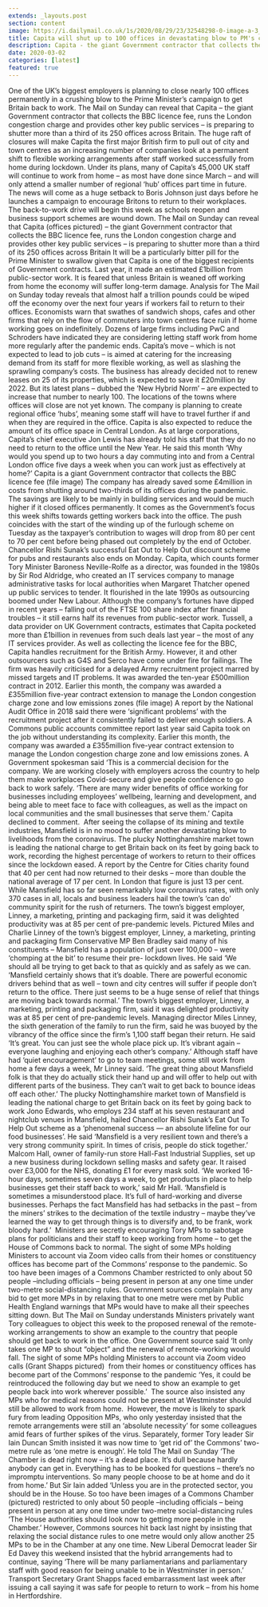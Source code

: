 ```yaml
---
extends: _layouts.post
section: content
image: https://i.dailymail.co.uk/1s/2020/08/29/23/32548298-0-image-a-3_1598738627343.jpg 
title: Capita will shut up to 100 offices in devastating blow to PM's campaign 
description: Capita - the giant Government contractor that collects the BBC licence fee and provides key public services - is preparing to shutter more than a third of its 250 offices across Britain. 
date: 2020-03-02 
categories: [latest] 
featured: true 
--- 
```

One of the UK’s biggest employers is planning to close nearly 100 offices permanently in a crushing blow to the Prime Minister’s campaign to get Britain back to work.
The Mail on Sunday can reveal that Capita – the giant Government contractor that collects the BBC licence fee, runs the London congestion charge and provides other key public services – is preparing to shutter more than a third of its 250 offices across Britain.
The huge raft of closures will make Capita the first major British firm to pull out of city and town centres as an increasing number of companies look at a permanent shift to flexible working arrangements after staff worked successfully from home during lockdown.
Under its plans, many of Capita’s 45,000 UK staff will continue to work from home – as most have done since March – and will only attend a smaller number of regional ‘hub’ offices part time in future.
The news will come as a huge setback to Boris Johnson just days before he launches a campaign to encourage Britons to return to their workplaces. The back-to-work drive will begin this week as schools reopen and business support schemes are wound down.
The Mail on Sunday can reveal that Capita (offices pictured) – the giant Government contractor that collects the BBC licence fee, runs the London congestion charge and provides other key public services – is preparing to shutter more than a third of its 250 offices across Britain
It will be a particularly bitter pill for the Prime Minister to swallow given that Capita is one of the biggest recipients of Government contracts. Last year, it made an estimated £1billion from public-sector work.
It is feared that unless Britain is weaned off working from home the economy will suffer long-term damage. Analysis for The Mail on Sunday today reveals that almost half a trillion pounds could be wiped off the economy over the next four years if workers fail to return to their offices.
Economists warn that swathes of sandwich shops, cafes and other firms that rely on the flow of commuters into town centres face ruin if home working goes on indefinitely.
Dozens of large firms including PwC and Schroders have indicated they are considering letting staff work from home more regularly after the pandemic ends.
Capita’s move – which is not expected to lead to job cuts – is aimed at catering for the increasing demand from its staff for more flexible working, as well as slashing the sprawling company’s costs.
The business has already decided not to renew leases on 25 of its properties, which is expected to save it £20million by 2022.
But its latest plans – dubbed the ‘New Hybrid Norm’ – are expected to increase that number to nearly 100. The locations of the towns where offices will close are not yet known. The company is planning to create regional office ‘hubs’, meaning some staff will have to travel further if and when they are required in the office. Capita is also expected to reduce the amount of its office space in Central London.
As at large corporations, Capita’s chief executive Jon Lewis has already told his staff that they do no need to return to the office until the New Year.
He said this month ‘Why would you spend up to two hours a day commuting into and from a Central London office five days a week when you can work just as effectively at home?’
Capita is a giant Government contractor that collects the BBC licence fee (file image)
The company has already saved some £4million in costs from shutting around two-thirds of its offices during the pandemic. The savings are likely to be mainly in building services and would be much higher if it closed offices permanently.
It comes as the Government’s focus this week shifts towards getting workers back into the office.
The push coincides with the start of the winding up of the furlough scheme on Tuesday as the taxpayer’s contribution to wages will drop from 80 per cent to 70 per cent before being phased out completely by the end of October.
Chancellor Rishi Sunak’s successful Eat Out to Help Out discount scheme for pubs and restaurants also ends on Monday.
Capita, which counts former Tory Minister Baroness Neville-Rolfe as a director, was founded in the 1980s by Sir Rod Aldridge, who created an IT services company to manage administrative tasks for local authorities when Margaret Thatcher opened up public services to tender. It flourished in the late 1990s as outsourcing boomed under New Labour.
Although the company’s fortunes have dipped in recent years – falling out of the FTSE 100 share index after financial troubles – it still earns half its revenues from public-sector work. Tussell, a data provider on UK Government contracts, estimates that Capita pocketed more than £1billion in revenues from such deals last year – the most of any IT services provider.
As well as collecting the licence fee for the BBC, Capita handles recruitment for the British Army. However, it and other outsourcers such as G4S and Serco have come under fire for failings. The firm was heavily criticised for a delayed Army recruitment project marred by missed targets and IT problems. It was awarded the ten-year £500million contract in 2012.
Earlier this month, the company was awarded a £355million five-year contract extension to manage the London congestion charge zone and low emissions zones (file image)
A report by the National Audit Office in 2018 said there were ‘significant problems’ with the recruitment project after it consistently failed to deliver enough soldiers.
A Commons public accounts committee report last year said Capita took on the job without understanding its complexity.
Earlier this month, the company was awarded a £355million five-year contract extension to manage the London congestion charge zone and low emissions zones.
A Government spokesman said ‘This is a commercial decision for the company. We are working closely with employers across the country to help them make workplaces Covid-secure and give people confidence to go back to work safely.
‘There are many wider benefits of office working for businesses including employees’ wellbeing, learning and development, and being able to meet face to face with colleagues, as well as the impact on local communities and the small businesses that serve them.’
Capita declined to comment. 
After seeing the collapse of its mining and textile industries, Mansfield is in no mood to suffer another devastating blow to livelihoods from the coronavirus.
The plucky Nottinghamshire market town is leading the national charge to get Britain back on its feet by going back to work, recording the highest percentage of workers to return to their offices since the lockdown eased.
A report by the Centre for Cities charity found that 40 per cent had now returned to their desks – more than double the national average of 17 per cent. In London that figure is just 13 per cent.
While Mansfield has so far seen remarkably low coronavirus rates, with only 370 cases in all, locals and business leaders hail the town’s ‘can do’ community spirit for the rush of returners.
The town’s biggest employer, Linney, a marketing, printing and packaging firm, said it was delighted productivity was at 85 per cent of pre-pandemic levels. Pictured Miles and Charlie Linney of the town’s biggest employer, Linney, a marketing, printing and packaging firm
Conservative MP Ben Bradley said many of his constituents – Mansfield has a population of just over 100,000 – were ‘chomping at the bit’ to resume their pre- lockdown lives. He said ‘We should all be trying to get back to that as quickly and as safely as we can.
‘Mansfield certainly shows that it’s doable. There are powerful economic drivers behind that as well – town and city centres will suffer if people don’t return to the office. There just seems to be a huge sense of relief that things are moving back towards normal.’
The town’s biggest employer, Linney, a marketing, printing and packaging firm, said it was delighted productivity was at 85 per cent of pre-pandemic levels.
Managing director Miles Linney, the sixth generation of the family to run the firm, said he was buoyed by the vibrancy of the office since the firm’s 1,100 staff began their return. He said ‘It’s great. You can just see the whole place pick up. It’s vibrant again – everyone laughing and enjoying each other’s company.’
Although staff have had ‘quiet encouragement’ to go to team meetings, some still work from home a few days a week, Mr Linney said. ‘The great thing about Mansfield folk is that they do actually stick their hand up and will offer to help out with different parts of the business. They can’t wait to get back to bounce ideas off each other.’
The plucky Nottinghamshire market town of Mansfield is leading the national charge to get Britain back on its feet by going back to work
Jono Edwards, who employs 234 staff at his seven restaurant and nightclub venues in Mansfield, hailed Chancellor Rishi Sunak’s Eat Out To Help Out scheme as a ‘phenomenal success — an absolute lifeline for our food businesses’.
He said ‘Mansfield is a very resilient town and there’s a very strong community spirit. In times of crisis, people do stick together.’
Malcom Hall, owner of family-run store Hall-Fast Industrial Supplies, set up a new business during lockdown selling masks and safety gear. It raised over £3,000 for the NHS, donating £1 for every mask sold.
‘We worked 16-hour days, sometimes seven days a week, to get products in place to help businesses get their staff back to work,’ said Mr Hall. ‘Mansfield is sometimes a misunderstood place. It’s full of hard-working and diverse businesses. Perhaps the fact Mansfield has had setbacks in the past – from the miners’ strikes to the decimation of the textile industry – maybe they’ve learned the way to get through things is to diversify and, to be frank, work bloody hard.’ 
Ministers are secretly encouraging Tory MPs to sabotage plans for politicians and their staff to keep working from home – to get the House of Commons back to normal.
The sight of some MPs holding Ministers to account via Zoom video calls from their homes or constituency offices has become part of the Commons’ response to the pandemic. So too have been images of a Commons Chamber restricted to only about 50 people –including officials – being present in person at any one time under two-metre social-distancing rules.
Government sources complain that any bid to get more MPs in by relaxing that to one metre were met by Public Health England warnings that MPs would have to make all their speeches sitting down. But The Mail on Sunday understands Ministers privately want Tory colleagues to object this week to the proposed renewal of the remote-working arrangements to show an example to the country that people should get back to work in the office. One Government source said ‘It only takes one MP to shout “object” and the renewal of remote-working would fall.
The sight of some MPs holding Ministers to account via Zoom video calls (Grant Shapps pictured)  from their homes or constituency offices has become part of the Commons’ response to the pandemic
‘Yes, it could be reintroduced the following day but we need to show an example to get people back into work wherever possible.’ 
The source also insisted any MPs who for medical reasons could not be present at Westminster should still be allowed to work from home. 
However, the move is likely to spark fury from leading Opposition MPs, who only yesterday insisted that the remote arrangements were still an ‘absolute necessity’ for some colleagues amid fears of further spikes of the virus.
Separately, former Tory leader Sir Iain Duncan Smith insisted it was now time to ‘get rid of’ the Commons’ two-metre rule as ‘one metre is enough’.
He told The Mail on Sunday ‘The Chamber is dead right now – it’s a dead place. It’s dull because hardly anybody can get in. Everything has to be booked for questions – there’s no impromptu interventions. So many people choose to be at home and do it from home.’ But Sir Iain added ‘Unless you are in the protected sector, you should be in the House.
So too have been images of a Commons Chamber (pictured) restricted to only about 50 people –including officials – being present in person at any one time under two-metre social-distancing rules
‘The House authorities should look now to getting more people in the Chamber.’
However, Commons sources hit back last night by insisting that relaxing the social distance rules to one metre would only allow another 25 MPs to be in the Chamber at any one time.
New Liberal Democrat leader Sir Ed Davey this weekend insisted that the hybrid arrangements had to continue, saying ‘There will be many parliamentarians and parliamentary staff with good reason for being unable to be in Westminster in person.’
Transport Secretary Grant Shapps faced embarrassment last week after issuing a call saying it was safe for people to return to work – from his home in Hertfordshire.